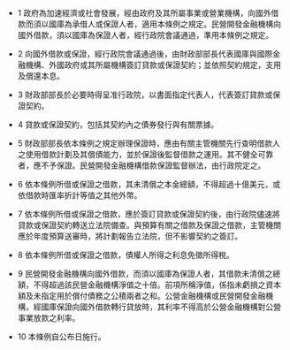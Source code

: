 * 1 政府為加速經濟或社會發展，經由政府及其所屬事業或營業機構，向國外借款而須以國庫為承借人或保證人者，適用本條例之規定。民營開發金融機構向國外借款，須以國庫為保證人者，經行政院會議通過，準用本條例之規定。

* 2 向國外借款或保證，經行政院會議通過後，由財政部部長代表國庫與國際金融機構、外國政府或其所屬機構簽訂貸款或保證契約；並依照契約規定，支用及償還本息。

* 3 財政部部長於必要時得呈准行政院，以書面指定代表人，代表簽訂貸款或保證契約。

* 4 貸款或保證契約，包括其契約內之債券發行與有關票據。

* 5 財政部部長依本條例之規定辦理保證時，應由有關主管機關先行查明借款人之使用借款計劃及其償債能力，並於保證後監督借款之運用。其不健全可靠者，應不予保證。民營開發金融機構借款保證監督辦法，由行政院定之。

* 6 依本條例所借或保證之借款，其未清償之本金總額，不得超過十億美元，或依借款時匯率折計等值之其他外幣。

* 7 依本條例所借或保證之借款，應於簽訂貸款或保證契約後，由行政院儘速將貸款或保證契約轉送立法院備查。與預算有關之借款及保證之借款，主管機關應於年度預算送審時，將計劃報告立法院，但不影響契約之簽訂。

* 8 依本條例所借或保證之借款，債權人所得之利息免徵所得稅。

* 9 民營開發金融機構向國外借款，而須以國庫為保證人者，其借款未清償之總額，不得超過該民營金融機構淨值之十倍。前項所稱淨值，係指未虧損之資本額及未指定用於償付債務之公積兩者之和。公營金融機構或民營開發金融機構，經國庫保證向國外借款轉行貸放時，其利率不得高於公營金融機構對公營事業放款之利率。

* 10 本條例自公布日施行。

